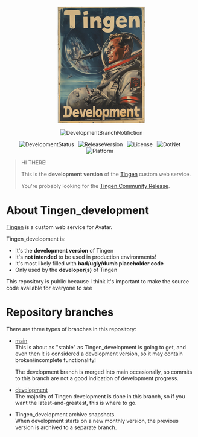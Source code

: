 <!-- u240712 -->

<div align="center">

  ![logo](/.github/images/logos/TingenDevelopment_232x308.png)

  ![DevelopmentBranchNotifiction](https://img.shields.io/badge/DEVELOPMENT_RELEASE-E10600?style=for-the-badge)

  ![DevelopmentStatus](https://img.shields.io/badge/status-active-lightgreen?style=flat-square)&nbsp;&nbsp;
  ![ReleaseVersion](https://img.shields.io/badge/release-24.9-red?style=flat-square)&nbsp;&nbsp;
  ![License](https://img.shields.io/github/license/spectrum-health-systems/Outpost31?style=flat-square)&nbsp;&nbsp;
  ![DotNet](https://img.shields.io/badge/.net-Framework_4.8-blue?style=flat-square)&nbsp;&nbsp;
  ![Platform](https://img.shields.io/badge/platform-Windows-blue?style=flat-square)&nbsp;&nbsp;

</div>

> HI THERE!  
> 
> This is the **development version** of the [Tingen](https://github.com/spectrum-health-systems/Tingen) custom web service.  
> 
> You're probably looking for the [Tingen Community Release](https://github.com/spectrum-health-systems/Tingen-CommunityRelease).

# About Tingen_development

[Tingen](https://github.com/spectrum-health-systems/Tingen) is a custom web service for Avatar.

Tingen_development is:

* It's the **development version** of Tingen
* It's **not intended** to be used in production environments!
* It's most likely filled with **bad/ugly/dumb placeholder code**
* Only used by the **developer(s)** of Tingen

This repository is public because I think it's important to make the source code available for everyone to see

# Repository branches

There are three types of branches in this repository:

* [main](https://github.com/spectrum-health-systems/Tingen_development/tree/main)  
  This is about as "stable" as Tingen_development is going to get, and even then it is considered a development version, so it may contain broken/incomplete functionality!

  The development branch is merged into main occasionally, so commits to this branch are not a good indication of development progress.
  
* [development](https://github.com/spectrum-health-systems/Tingen_development/tree/development)  
  The majority of Tingen development is done in this branch, so if you want the latest-and-greatest, this is where to go.

* Tingen_development archive snapshots.  
  When development starts on a new monthly version, the previous version is archived to a separate branch.
